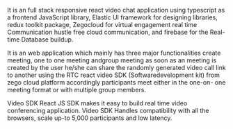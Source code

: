 It is an full stack responsive react video chat application using typescript as a frontend JavaScript library,
Elastic UI framework for designing libraries, redux toolkit package, Zegocloud for virtual engagement real time
Communication hustle free cloud communication, and firebase for the Real-time Database buildup.

It is an web application which mainly has three major functionalities create meeting, one to one
meeting andgroup meeting as soon as an meeting is created by the user he/she can share the
randomly generated video call link to another using the RTC react video SDK (Softwaredevelopment kit) 
from zego cloud platform accordingly participants meet either in the one-on-
one meeting format or with multiple group members.

Video SDK React JS SDK makes it easy to build real time video conferencing application. Video SDK
Handles compatibility with all the browsers, scale up-to 5,000 participants and low latency.
